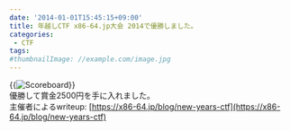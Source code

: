 ```yaml
---
date: '2014-01-01T15:45:15+09:00'
title: 年越しCTF x86-64.jp大会 2014で優勝しました。
categories:
 - CTF
tags:
#thumbnailImage: //example.com/image.jpg
---
```


{{<image classes="fancybox" src="/assets/newyearsctf/0734e47f8886a005a11bedd17955a0c6.png" title="Scoreboard">}}
\
優勝して賞金2500円を手に入れました。
\
主催者によるwriteup:
[https://x86-64.jp/blog/new-years-ctf](https://x86-64.jp/blog/new-years-ctf)
